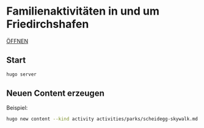 # Familienaktivitäten in und um Friedirchshafen

[ÖFFNEN](https://tobiasschuerg.github.io/family-activities/)

## Start
```sh
hugo server
```

## Neuen Content erzeugen
Beispiel:
```sh
hugo new content --kind activity activities/parks/scheidegg-skywalk.md
```